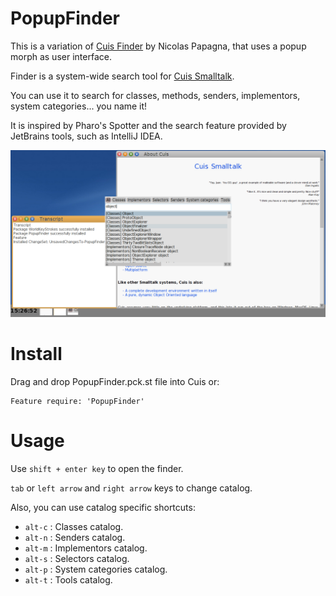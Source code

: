 # PopupFinder

This is a variation of [Cuis Finder](https://github.com/npapagna/cuis-finder) by Nicolas Papagna, that uses a popup morph as user interface.

Finder is a system-wide search tool for [Cuis Smalltalk](https://cuis-smalltalk.github.io/Cuis-Website/).

You can use it to search for classes, methods, senders, implementors, system categories... you name it!

It is inspired by Pharo's Spotter and the search feature provided by JetBrains tools, such as IntelliJ IDEA.

![Finder screenshot](finder.png "Finder screenshot")

# Install

Drag and drop PopupFinder.pck.st file into Cuis or: 

```Smalltalk
Feature require: 'PopupFinder'
```

# Usage

Use `shift + enter key` to open the finder.

`tab` or `left arrow` and `right arrow` keys to change catalog.

Also, you can use catalog specific shortcuts:

- `alt-c` : Classes catalog.
- `alt-n` : Senders catalog.
- `alt-m` : Implementors catalog.
- `alt-s` : Selectors catalog.
- `alt-p` : System categories catalog.
- `alt-t` : Tools catalog.




